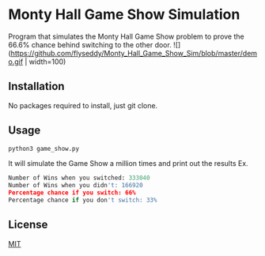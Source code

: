 # Monty Hall Game Show Simulation

Program that simulates the Monty Hall Game Show problem to prove the 66.6% chance behind switching to the other door.
![](https://github.com/flyseddy/Monty_Hall_Game_Show_Sim/blob/master/demo.gif | width=100)
## Installation
No packages required to install, just git clone.


## Usage

```python
python3 game_show.py
```
It will simulate the Game Show a million times and print out the results
Ex.
```python
Number of Wins when you switched: 333040
Number of Wins when you didn't: 166920
Percentage chance if you switch: 66%
Percentage chance if you don't switch: 33%
```

## License
[MIT](https://github.com/flyseddy/Monty_Hall_Game_Show_Sim/blob/master/LICENSE)
